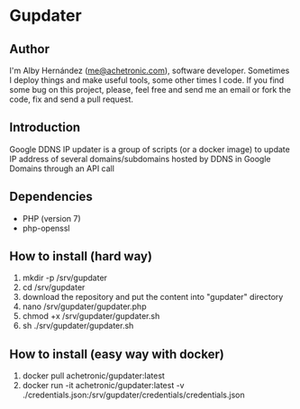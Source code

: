 # Gupdater

## Author
I'm Alby Hernández (me@achetronic.com), software developer. Sometimes I deploy things and make 
useful tools, some other times I code. If you find some bug on this project, please, feel free 
and send me an email or fork the code, fix and send a pull request.

## Introduction 
Google DDNS IP updater is a group of scripts (or a docker image) to update IP address of several 
domains/subdomains hosted by DDNS in Google Domains through an API call

## Dependencies
* PHP (version 7)
* php-openssl

## How to install (hard way)
1.  mkdir -p /srv/gupdater
2.  cd /srv/gupdater
3.  download the repository and put the content into "gupdater" directory 
4.  nano /srv/gupdater/gupdater.php
5.  chmod +x /srv/gupdater/gupdater.sh
6.  sh ./srv/gupdater/gupdater.sh

## How to install (easy way with docker)
1.  docker pull achetronic/gupdater:latest
2.  docker run -it achetronic/gupdater:latest -v ./credentials.json:/srv/gupdater/credentials/credentials.json
